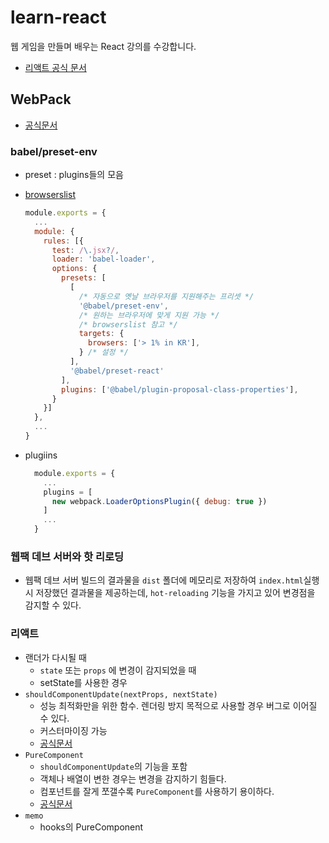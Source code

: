 # learn-react

웹 게임을 만들며 배우는 React 강의를 수강합니다.

- [리액트 공식 문서](https://ko.reactjs.org/languages)

## WebPack

- [공식문서](https://webpack.js.org/)

### babel/preset-env

- preset : plugins들의 모음
- [browserslist](https://github.com/browserslist/browserslist)

  ```javascript
  module.exports = {
    ...
    module: {
      rules: [{
        test: /\.jsx?/,
        loader: 'babel-loader',
        options: {
          presets: [
            [
              /* 자동으로 옛날 브라우저를 지원해주는 프리셋 */
              '@babel/preset-env', 
              /* 원하는 브라우저에 맞게 지원 가능 */
              /* browserslist 참고 */
              targets: { 
                browsers: ['> 1% in KR'], 
              } /* 설정 */
            ], 
            '@babel/preset-react'
          ],
          plugins: ['@babel/plugin-proposal-class-properties'],
        }
      }]
    },
    ...
  }
  ```

- plugiins
  
  ```javascript
    module.exports = {
      ...
      plugins = [
        new webpack.LoaderOptionsPlugin({ debug: true })
      ]
      ...
    }
  ```

### 웹팩 데브 서버와 핫 리로딩

- 웹팩 데브 서버
  빌드의 결과물을 `dist` 폴더에 메모리로 저장하여 `index.html`실행 시 저장했던 결과물을 제공하는데, `hot-reloading` 기능을 가지고 있어 변경점을 감지할 수 있다.

### 리액트

- 랜더가 다시될 때
  - `state` 또는 `props` 에 변경이 감지되었을 때
  - setState를 사용한 경우
- `shouldComponentUpdate(nextProps, nextState)`
  - 성능 최적화만을 위한 함수. 렌더링 방지 목적으로 사용할 경우 버그로 이어질 수 있다.
  - 커스터마이징 가능
  - [공식문서](https://ko.reactjs.org/docs/react-component.html#shouldcomponentupdate)
- `PureComponent`
  - `shouldComponentUpdate`의 기능을 포함
  - 객체나 배열이 변한 경우는 변경을 감지하기 힘들다.
  - 컴포넌트를 잘게 쪼갤수록 `PureComponent`를 사용하기 용이하다.
  - [공식문서](https://ko.reactjs.org/docs/react-api.html#reactpurecomponent)
- `memo`
  - hooks의 PureComponent
